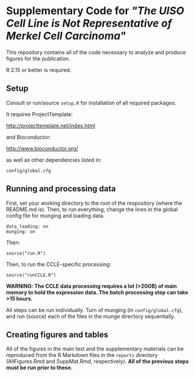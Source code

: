 Supplementary Code for *"The UISO Cell Line is Not Representative of Merkel Cell Carcinoma"*
========================================================

This repository contains all of the code necessary to analyze and produce figures for the publication.

R 2.15 or better is required.

Setup
-----

Consult or run/source `setup.R` for installation of all required packages.

It requires ProjectTemplate:

http://projecttemplate.net/index.html

and Bioconductor:

http://www.bioconductor.org/

as well as other dependencies listed in:

```
config/global.cfg
```

Running and processing data
-------

First, set your working directory to the root of the respository (where the README.md is). Then, to run everything, change the lines in the global config file for munging and loading data.

```
data_loading: on
munging: on
```

Then:

```{r}
source("run.R")
```

Then, to run the CCLE-specific processing:


```{r}
source("runCCLE.R")
```

**WARNING: The CCLE data processing requires a lot (>20GB) of main memory to hold the expression data. The batch processing step can take >15 hours.**

All steps can be run individually. Turn of munging (in `config/global.cfg`), and run (source) each of the files in the munge directory sequentially.

Creating figures and tables
-------------------------------
All of the figures in the main text and the supplementary materials can be reproduced from the R Markdown files in the `reports` directory (AllFigures.Rmd and SuppMat.Rmd, respectively).
**All of the previous steps must be run prior to these.**
